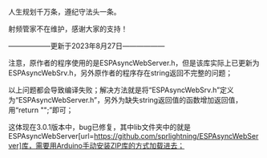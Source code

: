 
人生规划千万条，遵纪守法头一条。


射频管家不在维护，感谢大家的支持！


——————更新于2023年8月27日——————


注意，原作者的程序使用的是ESPAsyncWebServer.h，但是该库实际上已更新为ESPAsyncWebSrv.h，另外原作者的程序存在string返回不完整的问题；

以上问题都会导致编译失败；解决方法就是将“ESPAsyncWebSrv.h”定义为“ESPAsyncWebServer.h”，另外为缺失string返回值的函数增加返回值，用“return "";”即可；

这体现在3.0.1版本中，bug已修复，其中lib文件夹中的就是ESPAsyncWebServer[url=https://github.com/sprlightning/ESPAsyncWebServer]库，需要用Arduino手动安装ZIP库的方式加载进去；
